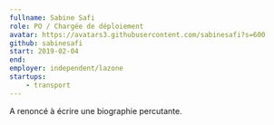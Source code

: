 ```yaml
---
fullname: Sabine Safi
role: PO / Chargée de déploiement 
avatar: https://avatars3.githubusercontent.com/sabinesafi?s=600
github: sabinesafi 
start: 2019-02-04
end: 
employer: independent/lazone
startups:
    - transport
---
```


A renoncé à écrire une biographie percutante.
